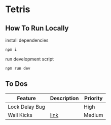 # Tetris
 

## How To Run Locally 

install dependencies 
```
npm i
```

run development script
```
npm run dev
```

## To Dos 

Feature | Description | Priority
--- | --- | ---
Lock Delay Bug |  | High
Wall Kicks | [link](https://tetris.fandom.com/wiki/Wall_kick) | Medium


